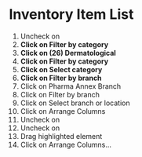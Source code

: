 # Inventory Item List



1. Uncheck on
2. **Click on Filter by category**
3. **Click on (26) Dermatological**
4. **Click on Filter by category**
5. **Click on Select category**
6. **Click on Filter by branch**
7. Click on Pharma Annex Branch
8. Click on Filter by branch
9. Click on Select branch or location
10. Click on Arrange Columns
11. Uncheck on
12. Uncheck on
13. Drag highlighted element
14. Click on Arrange Columns…
